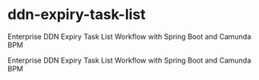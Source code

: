 # ddn-expiry-task-list
Enterprise DDN Expiry Task List Workflow with Spring Boot and Camunda BPM

Enterprise DDN Expiry Task List Workflow with Spring Boot and Camunda BPM
